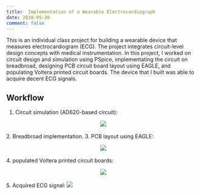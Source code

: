 ```yaml
---
title:  Implementation of a Wearable Electrocardiograph
date: 2018-05-20
comment: false
---
```

This is an individual class project for building a wearable device that measures electrocardiogram (ECG). The project integrates circuit-level design concepts with medical instrumentation. In this project, I worked on circuit design and simulation using PSpice, implementating the circuit on breadbroad, designing PCB circuit board layout using EAGLE, and populating Voltera printed circuit boards. The device that I built was able to acquire decent ECG signals. 

## Workflow

1. Circuit simulation (AD620-based circuit):
<p align="center">
  <img src="https://github.com/shangxwang/shangxwang.github.io/blob/master/github/AD620.png?raw=true">
</p>
2. Breadbroad implementation. 
3. PCB layout using EAGLE: 
<p align="center">
  <img src="https://github.com/shangxwang/shangxwang.github.io/blob/master/github/layout.png?raw=true">
</p>
4. populated Voltera printed circuit boards:
<p align="center">
  <img src="https://github.com/shangxwang/shangxwang.github.io/blob/master/github/breadbroad.png?raw=true">
</p>
5. Acquired ECG signal: 
<img src="https://github.com/shangxwang/shangxwang.github.io/blob/master/github/ECG.png?raw=true">
